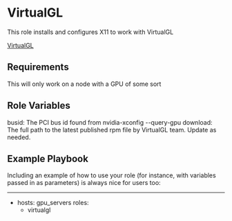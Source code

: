 VirtualGL
=========

This role installs and configures X11 to work with VirtualGL

[VirtualGL](https://virtualgl.org/)

Requirements
------------

This will only work on a node with a GPU of some sort

Role Variables
--------------

busid: The PCI bus id found from nvidia-xconfig --query-gpu
download: The full path to the latest published rpm file by VirtualGL team. Update as needed.

Example Playbook
----------------

Including an example of how to use your role (for instance, with variables passed in as parameters) is always nice for users too:

---
  - hosts: gpu_servers
    roles:
      - virtualgl
